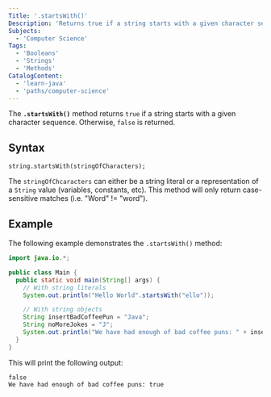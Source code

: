 ```yaml
---
Title: '.startsWith()'
Description: 'Returns true if a string starts with a given character sequence and false otherwise.'
Subjects:
  - 'Computer Science'
Tags:
  - 'Booleans'
  - 'Strings'
  - 'Methods'
CatalogContent:
  - 'learn-java'
  - 'paths/computer-science'
---
```


The **`.startsWith()`** method returns `true` if a string starts with a given character sequence. Otherwise, `false` is returned.

## Syntax

```pseudo
string.startsWith(stringOfCharacters);
```

The `stringOfChcaracters` can either be a string literal or a representation of a `String` value (variables, constants, etc). 
This method will only return case-sensitive matches (i.e. "Word" != "word").

## Example

The following example demonstrates the `.startsWith()` method:

```java
import java.io.*;

public class Main {
  public static void main(String[] args) {
    // With string literals
    System.out.println("Hello World".startsWith("ello"));

    // With string objects
    String insertBadCoffeePun = "Java";
    String noMoreJokes = "J";
    System.out.println("We have had enough of bad coffee puns: " + insertBadCoffeePun.startsWith(noMoreJokes));
  }
}
```

This will print the following output:

```shell
false
We have had enough of bad coffee puns: true
```
